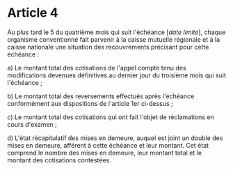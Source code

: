 # Article 4

Au plus tard le 5 du quatrième mois qui suit l'échéance [*date limite*], chaque organisme conventionné fait parvenir à la caisse mutuelle régionale et à la caisse nationale une situation des recouvrements précisant pour cette échéance :

a) Le montant total des cotisations de l'appel compte tenu des modifications devenues définitives au dernier jour du troisième mois qui suit l'échéance ;

b) Le montant total des reversements effectués après l'échéance conformément aux dispositions de l'article 1er ci-dessus ;

c) Le montant total des cotisations qui ont fait l'objet de réclamations en cours d'examen ;

d) L'état récapitulatif des mises en demeure, auquel est joint un double des mises en demeure, afférent à cette échéance et leur montant. Cet état comprend le nombre des mises en demeure, leur montant total et le montant des cotisations contestées.
